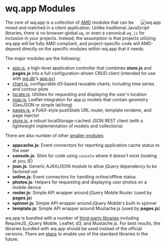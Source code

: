 wq.app Modules
==============

<img align=right alt="wq.app" src="http://wq.io/images/128/wq.app.png">

The core of wq.app is a collection of [AMD] modules that can be mixed and matched in a client application.  Unlike traditional JavaScript libraries, there is no browser-global `wq`, or even a canonical `wq.js` for inclusion in your projects.  Instead, the assumption is that projects utilizing wq.app will be fully AMD compliant, and project-specific code will AMD-depend directly on the specific modules within wq.app that it needs.

The major modules are the following:

 * [app.js], a high-level application controller that combines **store.js** and **pages.js** into a full configuration-driven CRUD client (intended for use with [wq.db]'s [app.py])
 * [chart.js], configurable d3-based reusable charts, including time series and contour plots
 * [locate.js]: Utilities for requesting and displaying the user's location
 * [map.js], Leaflet integration for app.js models that contain geometry (GeoJSON or simple lat/long)
 * [pages.js], a PJAX-style pushState URL router, template renderer, and page injector
 * [store.js], a robust localStorage-cached JSON REST client (with a lightweight implementation of models and collections)
 
There are also number of other [smaller modules]:

 * **appcache.js**: Event connectors for reporting application cache status to the user
 * **console.js**: Shim for code using `console` where it doesn't exist (looking at you, IE)
 * **json.js**: Generic AJAX/JSON module to allow jQuery dependency to be factored out
 * **online.js**: Event connectors for handling online/offline status
 * **photos.js**: Helpers for requesting and displaying user photos on a mobile device
 * **router.js**: Simple API wrapper around jQuery Mobile Router (used by **pages.js**)
 * **spinner.js**: Simple API wrapper around jQuery Mobile's built-in spinner
 * **template.js**: Simple API wrapper around Mustache.js (used by **pages.js**)
  
wq.app is bundled with a number of [third-party libraries] including RequireJS, jQuery Mobile, Leaflet, d3, and Mustache.js.  For best results, the libraries bundled with wq.app should be used instead of the official versions.  There are [plans] to enable use of the standard libraries in the future.

[AMD]: http://wq.io/docs/amd
[app.js]: http://wq.io/docs/app.js
[chart.js]: http://wq.io/docs/chart.js
[locate.js]: http://wq.io/docs/locate.js
[map.js]: http://wq.io/docs/map.js
[pages.js]: http://wq.io/docs/pages.js
[store.js]: http://wq.io/docs/store.js
[smaller modules]: http://wq.io/docs/sup
[third-party libraries]: http://wq.io/docs/third-party
[plans]: https://github.com/wq/wq.app/issues/1
[wq.db]: http://wq.io/wq.db
[app.py]: http://wq.io/docs/rest